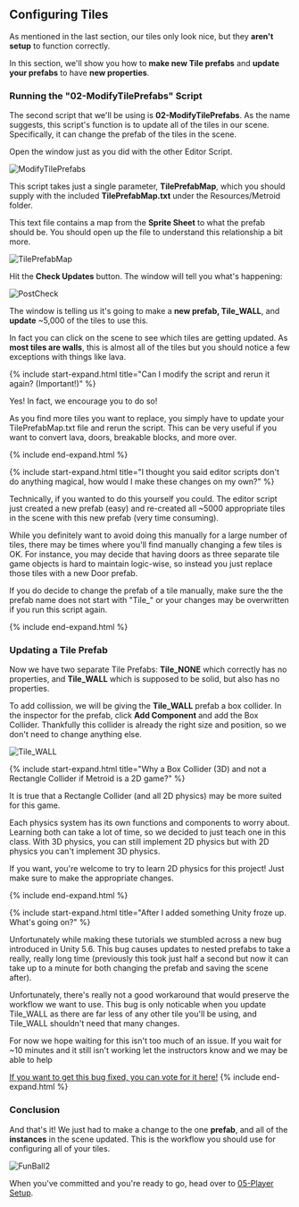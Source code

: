 ## Configuring Tiles

As mentioned in the last section, our tiles only look nice, but they **aren't setup** to function correctly.

In this section, we'll show you how to **make new Tile prefabs** and **update your prefabs** to have **new properties**.

### Running the "02-ModifyTilePrefabs" Script

The second script that we'll be using is **02-ModifyTilePrefabs**. As the name suggests, this script's function is to update all of the tiles in our scene. Specifically, it can change the prefab of the tiles in the scene.

Open the window just as you did with the other Editor Script.

![ModifyTilePrefabs](./04/ModifyTilePrefabs.PNG)

This script takes just a single parameter, **TilePrefabMap**, which you should supply with the included **TilePrefabMap.txt** under the Resources/Metroid folder.

This text file contains a map from the **Sprite Sheet** to what the prefab should be. You should open up the file to understand this relationship a bit more.

![TilePrefabMap](./04/TilePrefabMap.PNG)

Hit the **Check Updates** button. The window will tell you what's happening:

![PostCheck](./04/PostCheck.PNG)

The window is telling us it's going to make a **new prefab, Tile_WALL**, and **update** ~5,000 of the tiles to use this.

In fact you can click on the scene to see which tiles are getting updated. As **most tiles are walls**, this is almost all of the tiles but you should notice a few exceptions with things like lava.

{% include start-expand.html title="Can I modify the script and rerun it again? (Important!)" %}
<p>Yes! In fact, we encourage you to do so!</p>
<p>As you find more tiles you want to replace, you simply have to update your TilePrefabMap.txt file and rerun the script. This can be very useful if you want to convert lava, doors, breakable blocks, and more over.</p>
{% include end-expand.html %}

{% include start-expand.html title="I thought you said editor scripts don't do anything magical, how would I make these changes on my own?" %}
<p>Technically, if you wanted to do this yourself you could. The editor script just created a new prefab (easy) and re-created all ~5000 appropriate tiles in the scene with this new prefab (very time consuming).</p>
<p>While you definitely want to avoid doing this manually for a large number of tiles, there may be times where you'll find manually changing a few tiles is OK. For instance, you may decide that having doors as three separate tile game objects is hard to maintain logic-wise, so instead you just replace those tiles with a new Door prefab.</p>
<p>If you do decide to change the prefab of a tile manually, make sure the the prefab name does not start with "Tile_" or your changes may be overwritten if you run this script again.</p>
{% include end-expand.html %}

### Updating a Tile Prefab

Now we have two separate Tile Prefabs: **Tile\_NONE** which correctly has no properties, and **Tile\_WALL** which is supposed to be solid, but also has no properties.

To add collission, we will be giving the **Tile\_WALL** prefab a box collider. In the inspector for the prefab, click **Add Component** and add the Box Collider. Thankfully this collider is already the right size and position, so we don't need to change anything else.

![Tile_WALL](./04/Tile_WALL.PNG)

{% include start-expand.html title="Why a Box Collider (3D) and not a Rectangle Collider if Metroid is a 2D game?" %}
<p>It is true that a Rectangle Collider (and all 2D physics) may be more suited for this game.</p>
<p>Each physics system has its own functions and components to worry about. Learning both can take a lot of time, so we decided to just teach one in this class. With 3D physics, you can still implement 2D physics but with 2D physics you can't implement 3D physics.</p>
<p>If you want, you're welcome to try to learn 2D physics for this project! Just make sure to make the appropriate changes.</p>
{% include end-expand.html %}

{% include start-expand.html title="After I added something Unity froze up. What's going on?" %}
<p>Unfortunately while making these tutorials we stumbled across a new bug introduced in Unity 5.6. This bug causes updates to nested prefabs to take a really, really long time (previously this took just half a second but now it can take up to a minute for both changing the prefab and saving the scene after).</p>
<p>Unfortunately, there's really not a good workaround that would preserve the workflow we want to use. This bug is only noticable when you update Tile_WALL as there are far less of any other tile you'll be using, and Tile_WALL shouldn't need that many changes.</p>
<p>For now we hope waiting for this isn't too much of an issue. If you wait for ~10 minutes and it still isn't working let the instructors know and we may be able to help</p>
<a href="https://issuetracker.unity3d.com/issues/prefabs-update-causes-unity-to-freeze">If you want to get this bug fixed, you can vote for it here!</a>
{% include end-expand.html %}

### Conclusion

And that's it! We just had to make a change to the one **prefab**, and all of the **instances** in the scene updated. This is the workflow you should use for configuring all of your tiles.

![FunBall2](./04/FunBall2.GIF)

When you've committed and you're ready to go, head over to [05-Player Setup](./05-PlayerSetup).